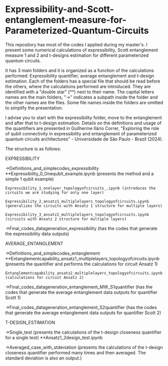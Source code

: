 # Expressibility-and-Scott-entanglement-measure-for-Parameterized-Quantum-Circuits

This repository has most of the codes I applied during my master's. I present some numerical calculations of expressibility, Scott entanglement measure 1 and 2 and t-designs estimation for different parameterized quantum circuits.

It has 3 main folders and it is organized as a function of the calculations performed: Expressibility quantifier, average entanglement and t-design estimation. Each of the folders has a special file that should be read before the others, where the calculations performed are introduced. They are identified with a "double star" (**) next to their name. The capital letters names are the main folders, "->" indicates a subpath inside the folder and the other names are the files. Some file names inside the folders are omitted to simplify the presentation.

I advise you to start with the expressibility folder, move to the entanglement and after that to t-design estimation. Details on the definitions and usage of the quantifiers are presented in Guilherme Ilário Correr, "Exploring the role of qubit connectivity in expressibility and entanglement of parameterized quantum circuits architectures" - Universidade de São Paulo - Brazil (2024).

The structure is as follows:

EXPRESSIBILITY

->Definitions_and_simplecodes_expressibility
    **Expressibility_0_Onequbit_example.ipynb (presents the method and a simple 1 qubit example)

    Expressibility_1_onelayer_topologyofcircuits_.ipynb (introduces the circuits we are studying for only one layer)

    Expressibility_2_ansatz1_multiplelayers_topologyofcircuits.ipynb (generalizes the circuits with Ansatz 1 structure for multiple layers)

    Expressibility_3_ansatz2_multiplelayers_topologyofcircuits.ipynb (circuits with Ansatz 2 structure for multiple layers)

->Final_codes_datageneration_expressibility (has the codes that generate the expressibility data outputs)

AVERAGE_ENTANGLEMENT

->Definitions_and_simplecodes_entanglement
    **Entanglementcapability_ansatz1_multiplelayers_topologyofcircuits.ipynb (presents the quantifier and performs the calculations for circuit Ansatz 1)

    Entanglementcapability_ansatz2_multiplelayers_topologyofcircuits.ipynb (calculations for circuit Ansatz 2)

->Final_codes_datageneration_entanglement_MW_S1quantifier (has the codes that generate the average entanglement data outputs for quantifier Scott 1)

->Final_codes_datageneration_entanglement_S2quantifier (has the codes that generate the average entanglement data outputs for quantifier Scott 2)


T-DESIGN_ESTIMATION

->Single_test (presents the calculations of the t-design closeness quantifier for a single test)
    **Ansatz1_2design_test.ipynb

->Averaged_case_with_stdeviation (presents the calculations of the t-design closeness quantifier performed many times and then averaged. The standard deviation is also an output.)
